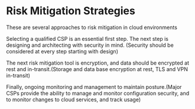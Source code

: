# Risk Mitigation Strategies

These are several approaches to risk mitigation in cloud environments

Selecting a qualified CSP is an essential first step.
The next step is designing and architecting with security in mind. (Security should be considered at every step starting with design)

The next risk mitigation tool is encryption, and data should be encrypted at rest and in-transit.(Storage and data base encryption at rest, TLS and VPN in-transit)

Finally, ongoing monitoring and management to maintain posture.(Major CSPs provide the ability to manage and monitor configuration security, and to monitor changes to cloud services, and track usage)